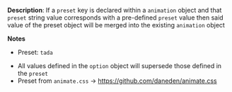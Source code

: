 __Description__: If a `preset` key is declared within a `animation` object and that `preset` string value corresponds with a pre-defined `preset` value then said value of the preset object will be merged into the existing `animation` object

__Notes__

+ Preset: `tada`
- All values defined in the `option` object will supersede those defined in the `preset`
- Preset from `animate.css` -> https://github.com/daneden/animate.css